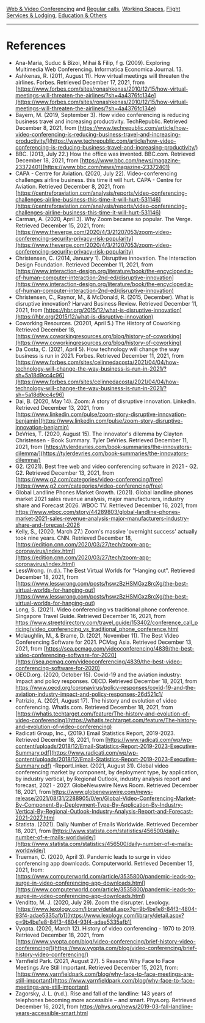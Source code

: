 [Web & Video Conferencing](index.md) and [Regular calls](second.md), [Working Spaces](third.md), [Flight Services & Lodging](fourth.md), [Education & Others](fifth.md)

---

# References

- Ana-Maria, Suduc & Bîzoi, Mihai & Filip, f g. (2009). Exploring Multimedia Web Conferencing. Informatica Economica Journal. 13.
- Ashkenas, R. (2011, August 11). How virtual meetings will threaten the airlines. Forbes. Retrieved December 17, 2021, from [https://www.forbes.com/sites/ronashkenas/2010/12/15/how-virtual-meetings-will-threaten-the-airlines/?sh=4a4376fc134e](https://www.forbes.com/sites/ronashkenas/2010/12/15/how-virtual-meetings-will-threaten-the-airlines/?sh=4a4376fc134e)
- Bayern, M. (2019, September 3). How video conferencing is reducing business travel and increasing productivity. TechRepublic. Retrieved December 8, 2021, from [https://www.techrepublic.com/article/how-video-conferencing-is-reducing-business-travel-and-increasing-productivity/](https://www.techrepublic.com/article/how-video-conferencing-is-reducing-business-travel-and-increasing-productivity/)
- BBC. (2013, July 22.) How the office was invented. BBC.com. Retrieved December 18, 2021, from [https://www.bbc.com/news/magazine-23372401](https://www.bbc.com/news/magazine-23372401)
- CAPA - Centre for Aviation. (2020, July 22). Video-conferencing challenges airline business. this time it will hurt. CAPA - Centre for Aviation. Retrieved December 8, 2021, from [https://centreforaviation.com/analysis/reports/video-conferencing-challenges-airline-business-this-time-it-will-hurt-531146](https://centreforaviation.com/analysis/reports/video-conferencing-challenges-airline-business-this-time-it-will-hurt-531146)
- Carman, A. (2020, April 3). Why Zoom became so popular. The Verge. Retrieved December 15, 2021, from:[https://www.theverge.com/2020/4/3/21207053/zoom-video-conferencing-security-privacy-risk-popularity](https://www.theverge.com/2020/4/3/21207053/zoom-video-conferencing-security-privacy-risk-popularity)
- Christensen, C. (2014, January 1). Disruptive innovation. The Interaction Design Foundation. Retrieved December 11, 2021, from [https://www.interaction-design.org/literature/book/the-encyclopedia-of-human-computer-interaction-2nd-ed/disruptive-innovation](https://www.interaction-design.org/literature/book/the-encyclopedia-of-human-computer-interaction-2nd-ed/disruptive-innovation)
- Christensen, C., Raynor, M., & McDonald, R. (2015, December). What is disruptive innovation? Harvard Business Review. Retrieved December 11, 2021, from [https://hbr.org/2015/12/what-is-disruptive-innovation](https://hbr.org/2015/12/what-is-disruptive-innovation)
- Coworking Resources. (20201, April 5.) The History of Coworking. Retrieved December 18, [https://www.coworkingresources.org/blog/history-of-coworking](https://www.coworkingresources.org/blog/history-of-coworking)
- Da Costa, C. (2021, April 5). How technology will change the way business is run in 2021. Forbes. Retrieved December 11, 2021, from [https://www.forbes.com/sites/celinnedacosta/2021/04/04/how-technology-will-change-the-way-business-is-run-in-2021/?sh=5a18d9cc4c96](https://www.forbes.com/sites/celinnedacosta/2021/04/04/how-technology-will-change-the-way-business-is-run-in-2021/?sh=5a18d9cc4c96)
- Dai, B. (2020, May 14). Zoom: A story of disruptive innovation. LinkedIn. Retrieved December 13, 2021, from [https://www.linkedin.com/pulse/zoom-story-disruptive-innovation-benjamin](https://www.linkedin.com/pulse/zoom-story-disruptive-innovation-benjamin)
- DeVries, T. (2020, August 15). The innovator's dilemma by Clayton Christensen - Book Summary. Tyler DeVries. Retrieved December 11, 2021, from [https://tylerdevries.com/book-summaries/the-innovators-dilemma/](https://tylerdevries.com/book-summaries/the-innovators-dilemma/)
- G2. (2021). Best free web and video conferencing software in 2021 - G2. G2. Retrieved December 13, 2021, from [https://www.g2.com/categories/video-conferencing/free](https://www.g2.com/categories/video-conferencing/free)
- Global Landline Phones Market Growth. (2021). Global landline phones market 2021 sales revenue analysis, major manufacturers, industry share and Forecast 2026. WBOC TV. Retrieved December 16, 2021, from https://www.wboc.com/story/44289803/global-landline-phones-market-2021-sales-revenue-analysis-major-manufacturers-industry-share-and-forecast-2026
- Kelly, S., (2020, March 27.) Zoom's massive 'overnight success' actually took nine years. CNN. Retrieved December 18, [https://edition.cnn.com/2020/03/27/tech/zoom-app-coronavirus/index.html](https://edition.cnn.com/2020/03/27/tech/zoom-app-coronavirus/index.html)
- LessWrong. (n.d.). The Best Virtual Worlds for "Hanging out". Retrieved December 18, 2021, from [https://www.lesswrong.com/posts/hswzBzHSMGxz8rcXg/the-best-virtual-worlds-for-hanging-out](https://www.lesswrong.com/posts/hswzBzHSMGxz8rcXg/the-best-virtual-worlds-for-hanging-out)
- Long, S. (2021). Video conferencing vs traditional phone conference. Singapore Travel Guide. Retrieved December 16, 2021, from https://www.streetdirectory.com/travel_guide/153402/conference_call_pricing/video_conferencing_vs_traditional_phone_conference.html
- Mclaughlin, M., & Brame, D. (2021, November 11). The Best Video Conferencing Software for 2021. PCMag Asia. Retrieved December 13, 2021, from [https://sea.pcmag.com/videoconferencing/4839/the-best-video-conferencing-software-for-2020](https://sea.pcmag.com/videoconferencing/4839/the-best-video-conferencing-software-for-2020)
- OECD.org. (2020, October 15). Covid-19 and the aviation industry: Impact and policy responses. OECD. Retrieved December 18, 2021, from https://www.oecd.org/coronavirus/policy-responses/covid-19-and-the-aviation-industry-impact-and-policy-responses-26d521c1/ 
- Patrizio, A. (2021, August 17). The history and evolution of video conferencing. WhatIs.com. Retrieved December 18, 2021, from [https://whatis.techtarget.com/feature/The-history-and-evolution-of-video-conferencing](https://whatis.techtarget.com/feature/The-history-and-evolution-of-video-conferencing)
- Radicati Group, Inc., (2019.) Email Statistics Report, 2019-2023. Retrieved December 18, 2021, from [https://www.radicati.com/wp/wp-content/uploads/2018/12/Email-Statistics-Report-2019-2023-Executive-Summary.pdf](https://www.radicati.com/wp/wp-content/uploads/2018/12/Email-Statistics-Report-2019-2023-Executive-Summary.pdf)
-ReportLinker. (2021, August 31). Global video conferencing market by component, by deployment type, by application, by industry vertical, by Regional Outlook, industry analysis report and forecast, 2021 - 2027. GlobeNewswire News Room. Retrieved December 18, 2021, from https://www.globenewswire.com/news-release/2021/08/31/2288905/0/en/Global-Video-Conferencing-Market-By-Component-By-Deployment-Type-By-Application-By-Industry-Vertical-By-Regional-Outlook-Industry-Analysis-Report-and-Forecast-2021-2027.html 
- Statista. (2021). Daily Number of Emails Worldwide. Retrieved December 18, 2021, from  [https://www.statista.com/statistics/456500/daily-number-of-e-mails-worldwide/](https://www.statista.com/statistics/456500/daily-number-of-e-mails-worldwide/)
- Trueman, C. (2020, April 3). Pandemic leads to surge in video conferencing app downloads. Computerworld. Retrieved December 15, 2021, from:
[https://www.computerworld.com/article/3535800/pandemic-leads-to-surge-in-video-conferencing-app-downloads.html](https://www.computerworld.com/article/3535800/pandemic-leads-to-surge-in-video-conferencing-app-downloads.html)
- Venditto, M. J. (2020, July 29). Zoom the disrupter. Lexology. [https://www.lexology.com/library/detail.aspx?g=9b4be1e8-84f3-4804-93f4-adae5335afb1](https://www.lexology.com/library/detail.aspx?g=9b4be1e8-84f3-4804-93f4-adae5335afb1)
- Vyopta. (2020, March 12). History of video conferencing - 1970 to 2019. Retrieved December 18, 2021, from [https://www.vyopta.com/blog/video-conferencing/brief-history-video-conferencing/](https://www.vyopta.com/blog/video-conferencing/brief-history-video-conferencing/)
- Yarnfield Park. (2021, August 27). 5 Reasons Why Face to Face Meetings Are Still Important. Retrieved December 15, 2021, from:
[https://www.yarnfieldpark.com/blog/why-face-to-face-meetings-are-still-important](https://www.yarnfieldpark.com/blog/why-face-to-face-meetings-are-still-important)
- Zagorsky, J. L. (n.d.). Rise and fall of the landline: 143 years of telephones becoming more accessible – and smart. Phys.org. Retrieved December 16, 2021, from https://phys.org/news/2019-03-fall-landline-years-accessible-smart.html




